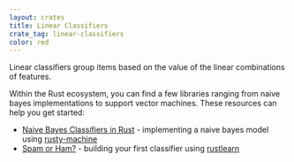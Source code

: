 ```yaml
---
layout: crates
title: Linear Classifiers
crate_tag: linear-classifiers
color: red
---
```


Linear classifiers group items based on the value of the linear combinations of features.

Within the Rust ecosystem, you can find a few libraries ranging from naive bayes implementations
to support vector machines. These resources can help you get started:

- [Naive Bayes Classifiers in Rust](http://athemathmo.github.io/2016/04/08/naive-bayes-rusty-machine.html) - implementing a naive bayes model using [rusty-machine](https://crates.io/crates/rusty-machine)
- [Spam or Ham?]("https://github.com/rust-community/rustbridge/tree/master/workshops/src/machine_learning") - building your first classifier using [rustlearn](https://crates.io/crates/rusty-machine)
